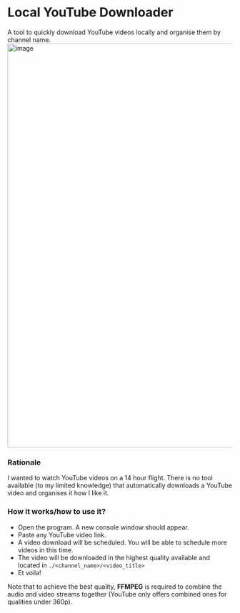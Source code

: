 # Local YouTube Downloader
A tool to quickly download YouTube videos locally and organise them by channel name. 
<img width="906" alt="image" src="https://github.com/user-attachments/assets/ab168efb-7a6a-4f32-a279-0100ca303224" />



### Rationale
I wanted to watch YouTube videos on a 14 hour flight. There is no tool available (to my limited knowledge) that automatically downloads a YouTube video and organises it how I like it.

### How it works/how to use it?
- Open the program. A new console window should appear.
- Paste any YouTube video link.
- A video download will be scheduled. You will be able to schedule more videos in this time.
- The video will be downloaded in the highest quality available and located in `./<channel_name>/<video_title>`
- Et voila!

Note that to achieve the best quality, **FFMPEG** is required to combine the audio and video streams together (YouTube only offers combined ones for qualities under 360p).
